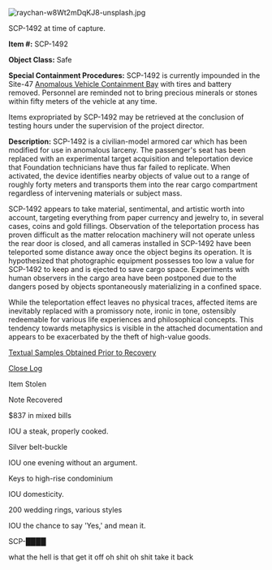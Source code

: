 ![raychan-w8Wt2mDqKJ8-unsplash.jpg](http://www.scp-wiki.net/local--files/scp-1492/raychan-w8Wt2mDqKJ8-unsplash.jpg)

SCP-1492 at time of capture.

**Item #:** SCP-1492

**Object Class:** Safe

**Special Containment Procedures:** SCP-1492 is currently impounded in the Site-47 [Anomalous Vehicle Containment Bay](/reach-s-blueprint-folder) with tires and battery removed. Personnel are reminded not to bring precious minerals or stones within fifty meters of the vehicle at any time.

Items expropriated by SCP-1492 may be retrieved at the conclusion of testing hours under the supervision of the project director.

**Description:** SCP-1492 is a civilian-model armored car which has been modified for use in anomalous larceny. The passenger's seat has been replaced with an experimental target acquisition and teleportation device that Foundation technicians have thus far failed to replicate. When activated, the device identifies nearby objects of value out to a range of roughly forty meters and transports them into the rear cargo compartment regardless of intervening materials or subject mass.

SCP-1492 appears to take material, sentimental, and artistic worth into account, targeting everything from paper currency and jewelry to, in several cases, coins and gold fillings. Observation of the teleportation process has proven difficult as the matter relocation machinery will not operate unless the rear door is closed, and all cameras installed in SCP-1492 have been teleported some distance away once the object begins its operation. It is hypothesized that photographic equipment possesses too low a value for SCP-1492 to keep and is ejected to save cargo space. Experiments with human observers in the cargo area have been postponed due to the dangers posed by objects spontaneously materializing in a confined space.

While the teleportation effect leaves no physical traces, affected items are inevitably replaced with a promissory note, ironic in tone, ostensibly redeemable for various life experiences and philosophical concepts. This tendency towards metaphysics is visible in the attached documentation and appears to be exacerbated by the theft of high-value goods.

[Textual Samples Obtained Prior to Recovery](javascript:;)

[Close Log](javascript:;)

Item Stolen

Note Recovered

$837 in mixed bills

IOU a steak, properly cooked.

Silver belt-buckle

IOU one evening without an argument.

Keys to high-rise condominium

IOU domesticity.

200 wedding rings, various styles

IOU the chance to say 'Yes,' and mean it.

SCP-████

what the hell is that get it off oh shit oh shit take it back